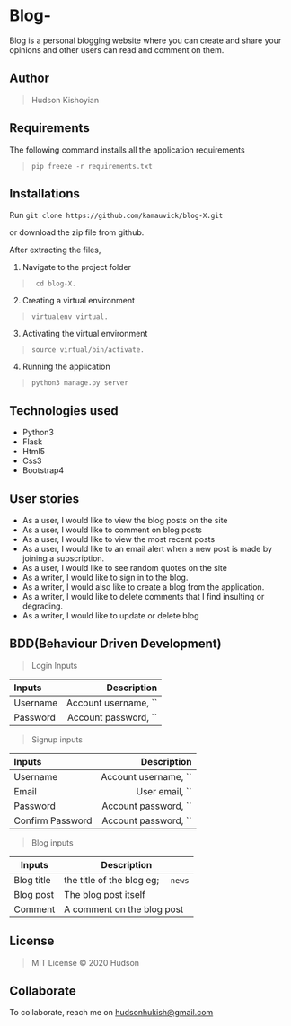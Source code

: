 # Blog-
Blog is a personal blogging website where you can create and share your opinions and other users can read and comment on them. 


## Author
> Hudson Kishoyian




## Requirements

The following command installs all the application requirements
>``pip freeze -r requirements.txt``


## Installations

Run 
``git clone https://github.com/kamauvick/blog-X.git``

or download the zip file from github.

After extracting the files, 

1. Navigate to the project folder
>`` cd blog-X.`` 

2. Creating a virtual environment
>``virtualenv virtual.``

3. Activating the virtual environment
>``source virtual/bin/activate.``

4. Running the application
>``python3 manage.py server``


## Technologies used
* Python3
* Flask
* Html5
* Css3
* Bootstrap4


## User stories
* As a user, I would like to view the blog posts on the site
* As a user, I would like to comment on blog posts
* As a user, I would like to view the most recent posts
* As a user, I would like to an email alert when a new post is made by joining a subscription.
* As a user, I would like to see random quotes on the site
* As a writer, I would like to sign in to the blog.
* As a writer, I would also like to create a blog from the application.
* As a writer, I would like to delete comments that I find insulting or degrading.
* As a writer, I would like to update or delete blog



## BDD(Behaviour Driven Development)
>Login Inputs

| Inputs |  Description |
| :---         |          ---: |
| Username  | Account username, ``|
| Password  | Account password, ``|

>Signup inputs

| Inputs |  Description |
| :---         |          ---: |
| Username  | Account username, ``|
| Email  | User email, ``|
| Password  | Account password, ``|
| Confirm Password  | Account password, ``|

> Blog inputs

| Inputs | Description  |
|---|---|
|  Blog title | the title of the blog eg; ``  news``  |
|  Blog post| The blog post itself|
| Comment| A comment on the blog post|


## License
> MIT License &copy; 2020 Hudson

## Collaborate
To collaborate, reach me on [hudsonhukish@gmail.com]()
